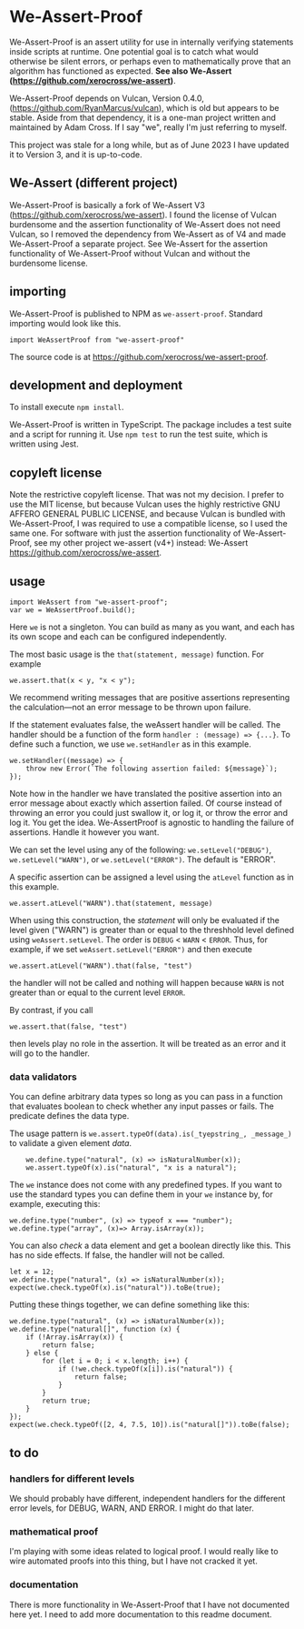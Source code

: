 # We-Assert-Proof

We-Assert-Proof is an assert utility for use in internally verifying statements inside scripts at runtime. One potential goal is to catch what would otherwise be silent errors, or perhaps even
to mathematically prove that an algorithm has functioned as expected. **See also We-Assert (https://github.com/xerocross/we-assert)**.

We-Assert-Proof depends on Vulcan, Version 0.4.0, (https://github.com/RyanMarcus/vulcan), which is old but appears to be stable. Aside from that dependency, it is a one-man project written and maintained by Adam Cross. If I say "we", really I'm just referring to myself.

This project was stale for a long while, but as of June 2023 I have updated it to Version 3, and it is up-to-code.

## We-Assert (different project)

We-Assert-Proof is basically a fork of We-Assert V3 (https://github.com/xerocross/we-assert). I found the license of Vulcan burdensome and the assertion functionality of We-Assert does not need Vulcan, so I removed the dependency from We-Assert as of V4 and made We-Assert-Proof a separate project. See We-Assert for the assertion functionality of We-Assert-Proof without Vulcan and without the burdensome license.

## importing

We-Assert-Proof is published to NPM as `we-assert-proof`. Standard importing would look like this.
```
import WeAssertProof from "we-assert-proof"
```

The source code is at https://github.com/xerocross/we-assert-proof.

## development and deployment

To install execute `npm install`.

We-Assert-Proof is written in TypeScript.  The package includes a test suite and a script for running it. Use `npm test` to run the test suite, which is written using Jest.

## copyleft license

Note the restrictive copyleft license. That was not my decision. I prefer to use the MIT license, but because Vulcan uses the highly restrictive GNU AFFERO GENERAL PUBLIC LICENSE, and because Vulcan is bundled with We-Assert-Proof, I was required to use a compatible license, so I used the same one. For software with just the assertion functionality of We-Assert-Proof, see my other project we-assert (v4+) instead: We-Assert https://github.com/xerocross/we-assert.

## usage


```
import WeAssert from "we-assert-proof";
var we = WeAssertProof.build();
```
Here ``we`` is not a singleton.  You can build as many as you want, and each has its own scope and each can be configured independently.

The most basic usage is the `that(statement, message)` function.  For example
```
we.assert.that(x < y, "x < y");
```
We recommend writing messages that are positive assertions representing the calculation&mdash;not an error message to be thrown upon failure.

If the statement evaluates false, the weAssert handler will be called.  The handler should be a function of the form `handler : (message) => {...}`.  To define such a function, we use `we.setHandler` as in this example.
```
we.setHandler((message) => {
    throw new Error(`The following assertion failed: ${message}`);
});
```
Note how in the handler we have translated the positive assertion into an error message about exactly which assertion failed.  Of course instead of throwing an error you could just swallow it, or log it, or throw the error and log it.  You get the idea.  We-AssertProof is agnostic to handling the failure of assertions.  Handle it however you want.   

We can set the level using any of the following:
`we.setLevel("DEBUG")`, `we.setLevel("WARN")`, or  `we.setLevel("ERROR")`.  The default is "ERROR".  

A specific assertion can be assigned a level using the `atLevel` function as in this example.
```
we.assert.atLevel("WARN").that(statement, message)
```
When using this construction, the *statement* will only be evaluated if the level given ("WARN") is greater than or equal to the threshhold level defined using `weAssert.setLevel`.  The order is `DEBUG` < `WARN` < `ERROR`.  Thus, for example, if we set `weAssert.setLevel("ERROR")` and then execute
```
we.assert.atLevel("WARN").that(false, "test")
```
the handler will not be called and nothing will happen because `WARN` is not greater than or equal to the current level `ERROR`.

By contrast, if you call
```
we.assert.that(false, "test")
```
then levels play no role in the assertion.  It will be treated as an error and it will go to the handler.

### data validators

You can define arbitrary data types so long as you can pass in a function that evaluates boolean to check whether any input passes or fails. The predicate defines the data type.

The usage pattern is ``we.assert.typeOf(data).is(_tyepstring_, _message_)`` to validate a given element _data_.

```
    we.define.type("natural", (x) => isNaturalNumber(x));
    we.assert.typeOf(x).is("natural", "x is a natural");
```
The ```we``` instance does not come with any predefined types.  If you want to use the standard types you can define them in your ``we`` instance by, for example, executing this:

```we.define.type("number", (x) => typeof x === "number");```
```we.define.type("array", (x)=> Array.isArray(x));```

You can also _check_ a data element and get a boolean directly like this.  This has no side effects. If false, the handler will not be called.
```
let x = 12;
we.define.type("natural", (x) => isNaturalNumber(x));
expect(we.check.typeOf(x).is("natural")).toBe(true);
```

Putting these things together, we can define something like this:

```
we.define.type("natural", (x) => isNaturalNumber(x));
we.define.type("natural[]", function (x) {
    if (!Array.isArray(x)) {
        return false;
    } else {
        for (let i = 0; i < x.length; i++) {
            if (!we.check.typeOf(x[i]).is("natural")) {
                return false;
            }
        }
        return true;
    }
});
expect(we.check.typeOf([2, 4, 7.5, 10]).is("natural[]")).toBe(false);
```

## to do

### handlers for different levels

We should probably have different, independent handlers for the different error levels, for DEBUG, WARN, AND ERROR. I might do that later.

### mathematical proof


I'm playing with some ideas related to logical proof. I would really like to wire automated proofs into this thing, but I have not cracked it yet.

### documentation

There is more functionality in We-Assert-Proof that I have not documented here yet. I need to add more documentation to this readme document.
